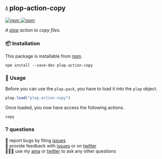 ## 💧 plop-action-copy

<a href="https://npmjs.com/package/plop-action-copy">
    <img alt="npm" src="https://img.shields.io/npm/v/plop-action-copy.svg?style=flat-square">
</a>

<a href="https://npmjs.com/package/plop-action-copy">
    <img alt="npm" src="https://img.shields.io/npm/dt/plop-action-copy?style=flat-square">
</a>

_A [plop][plop] action to copy files._

### 📦 Installation

This package is installable from [npm][npm].

```shell
npm install --save-dev plop-action-copy
```

### 🥑 Usage

Before you can use the `plop-pack`, you have to load it into the `plop` object.

```javascript
plop.load("plop-action-copy")
```

Once loaded, you now have access the following actions.

`copy`

### ❔ questions

🐛 report bugs by filing [issues][issues]  
📢 provide feedback with [issues][issues] or on [twitter][twitter]  
🙋🏼‍♂️ use my [ama][ama] or [twitter][twitter] to ask any other questions

[plop]: https://plopjs.com
[npm]: https://npmjs.com
[issues]: https://github.com/bradgarropy/plop-action-copy/issues
[twitter]: https://twitter.com/bradgarropy
[ama]: https://github.com/bradgarropy/ama
